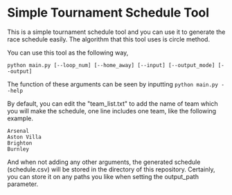 # Simple Tournament Schedule Tool
This is a simple tournament schedule tool and you can use it to generate the race schedule easily.  The algorithm that this tool uses is circle method.

You can use this tool as the following way,

`python main.py [--loop_num] [--home_away] [--input] [--output_mode] [--output]`

The function of these arguments can be seen by inputting `python main.py --help` 

By default, you can edit the "team_list.txt" to add the name of team which you will make the schedule, one line includes one team, like the following example.

```
Arsenal  
Aston Villa
Brighton
Burnley
```

And when not adding any other arguments, the generated schedule (schedule.csv) will be stored in the directory of this repository. Certainly, you can store it on any paths you like when setting the output_path parameter.  


